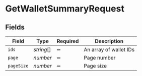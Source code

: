 # GetWalletSummaryRequest


## Fields

| Field                  | Type                   | Required               | Description            |
| ---------------------- | ---------------------- | ---------------------- | ---------------------- |
| `ids`                  | *string*[]             | :heavy_minus_sign:     | An array of wallet IDs |
| `page`                 | *number*               | :heavy_minus_sign:     | Page number            |
| `pageSize`             | *number*               | :heavy_minus_sign:     | Page size              |